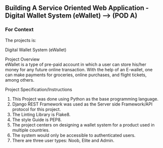 ## Building A Service Oriented Web Application - Digital Wallet System (eWallet) --> (POD A)

### For Context

The projects is:

Digital Wallet System (eWallet)

Project Overview<br>
eWallet is a type of pre-paid account in which a user can store his/her money for any future online transaction. With the help of an E-wallet, one can make payments for groceries, online purchases, and flight tickets, among others.

Project Specification/Instructions
1. This Project was done using Python as the base programming language.
2. Django REST Framework was used as the Server side Framework/API protocol for this project.
3. The Linting Library is Flake8.
4. The style Guide is PEP8.
5. The project centers on designing a wallet system for a product used in multiple countries.
6. The system would only be accessible to authenticated users.
7. There are three user types: Noob, Elite and Admin.

